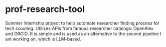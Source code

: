 # prof-research-tool
Summer Internship project to help automate researcher finding process for tech scouting. Utilizes APIs from famous researcher catalogs: OpenAlex and ORCID. 
It is simple and is used as an alternative to the second pipeline I am working on, which is LLM-based.
